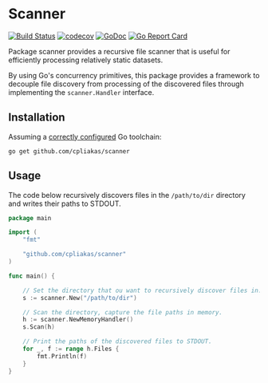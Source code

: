 # Scanner

[![Build Status](https://travis-ci.org/cpliakas/scanner.svg?branch=master)](https://travis-ci.org/cpliakas/scanner)
[![codecov](https://codecov.io/gh/cpliakas/scanner/branch/master/graph/badge.svg)](https://codecov.io/gh/cpliakas/scanner)
[![GoDoc](https://godoc.org/github.com/cpliakas/scanner?status.svg)](https://godoc.org/github.com/cpliakas/scanner)
[![Go Report Card](https://goreportcard.com/badge/github.com/cpliakas/scanner)](https://goreportcard.com/report/github.com/cpliakas/scanner)

Package scanner provides a recursive file scanner that is useful for
efficiently processing relatively static datasets.

By using Go's concurrency primitives, this package provides a framework to
decouple file discovery from processing of the discovered files through
implementing the `scanner.Handler` interface.

## Installation

Assuming a [correctly configured](https://golang.org/doc/install#testing) Go
toolchain:

```shell
go get github.com/cpliakas/scanner
```

## Usage

The code below recursively discovers files in the `/path/to/dir` directory and
writes their paths to STDOUT.

```go
package main

import (
	"fmt"

	"github.com/cpliakas/scanner"
)

func main() {

	// Set the directory that ou want to recursively discover files in.
	s := scanner.New("/path/to/dir")

	// Scan the directory, capture the file paths in memory.
	h := scanner.NewMemoryHandler()
	s.Scan(h)

	// Print the paths of the discovered files to STDOUT.
	for _, f := range h.Files {
		fmt.Println(f)
	}
}
```
